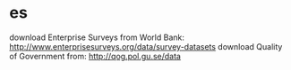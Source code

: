 # es

download Enterprise Surveys from World Bank: http://www.enterprisesurveys.org/data/survey-datasets
download Quality of Government from: http://qog.pol.gu.se/data
